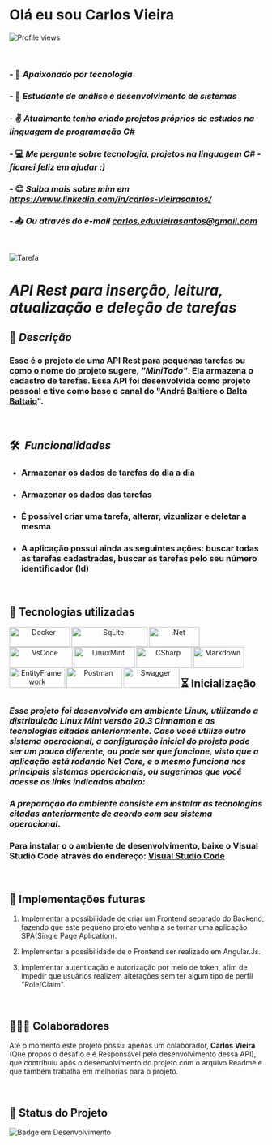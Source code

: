 # Olá eu sou Carlos Vieira
<p align="left"> <img src="https://komarev.com/ghpvc/?username=CVieiraSantos&color=yellow" alt="Profile views" /> </p> <br>

### - 👋 ***Apaixonado por tecnologia***
### - 👀 ***Estudante de análise e desenvolvimento de sistemas***
### - ✌  ***Atualmente tenho criado projetos próprios de estudos na linguagem de programação C#***
### - 💻 ***Me pergunte sobre tecnologia, projetos na linguagem C# - ficarei feliz em ajudar :)***
### - 😊 ***Saiba mais sobre mim em https://www.linkedin.com/in/carlos-vieirasantos/***
### - :outbox_tray: ***Ou através do e-mail carlos.eduvieirasantos@gmail.com***
<br>

![Tarefa](https://img.freepik.com/fotos-gratis/bloco-de-anotacoes-com-lista-de-tarefas-na-vista-superior-da-mesa_23-2148938741.jpg)

# ***API Rest para inserção, leitura, atualização e deleção de tarefas***

## 📖  ***Descrição***

### **Esse é o projeto de uma API Rest para pequenas tarefas ou como o nome do projeto sugere, *"MiniTodo"*. Ela armazena o cadastro de tarefas. Essa API foi desenvolvida como projeto pessoal e tive como base o canal do "André Baltiere o Balta [Baltaio](https://www.youtube.com/@baltaio)".**
<br>



## 🛠 &nbsp;***Funcionalidades***
- ### **Armazenar os dados de tarefas do dia a dia**
- ### **Armazenar os dados das tarefas**
- ### **É possível criar uma tarefa, alterar, vizualizar e deletar a mesma**
- ### **A aplicação possui ainda as seguintes ações: buscar todas as tarefas cadastradas, buscar as tarefas pelo seu número identificador (Id)**
<br>

## 📡 Tecnologias utilizadas
<div align="center"> 

<img align="left" alt="Docker" height="40" width="120" src="https://img.shields.io/badge/-docker-05122A?style=flat&logo=docker" title="Docker" />

<img align="left" alt="SqLite" height="40" width="150" src="https://img.shields.io/badge/sqlite-%2307405e.svg?style=for-the-badge&logo=sqlite&logoColor=white" title="SqLite"/>

<img align="left" alt=".Net" height="40" width="100" src="https://img.shields.io/badge/.NET-5C2D91?style=for-the-badge&logo=.net&logoColor=white" title=".Net">

<img align="left" alt="VsCode" height="40" width="125" src="https://img.shields.io/badge/Visual%20Studio%20Code-0078d7.svg?style=for-the-badge&logo=visual-studio-code&logoColor=white" title="vscode"/>

<img align="left" alt="LinuxMint" height="40" width="120" src="https://img.shields.io/badge/Linux%20Mint-87CF3E?style=for-the-badge&logo=Linux%20Mint&logoColor=white" title="linuxmint"/>

<img align="left" alt="CSharp" height="40" width="110" src="https://img.shields.io/badge/c%23-%23239120.svg?style=for-the-badge&logo=c-sharp&logoColor=white)" title="csharp">        

<img align="left" alt="Markdown" height="40" width="100" src="https://img.shields.io/badge/markdown-%23000000.svg?style=for-the-badge&logo=markdown&logoColor=white)" title="markdown"/>

<img align="left" alt="EntityFramework" height="40" width="110" src="https://img.shields.io/badge/EntityFramework-59666C?style=for-the-badge&logo=EntityFramework&logoColor=white" title="entityframework"/>

<img align="left" alt="Postman" height="40" width="110" src="https://img.shields.io/badge/Postman-FF6C37?style=for-the-badge&logo=postman&logoColor=white" title="postman"/>

<img align="left" alt="Swagger" height="40" width="110" src="https://img.shields.io/badge/-Swagger-%23Clojure?style=for-the-badge&logo=swagger&logoColor=white" title="swagger"/>

</div> 
<br><br><br><br>

## ⏳ Inicialização

### ***Esse projeto foi desenvolvido em ambiente Linux, utilizando a distribuição Linux Mint versão 20.3 Cinnamon e as tecnologias citadas anteriormente. Caso você utilize outro sistema operacional, a configuração inicial do projeto pode ser um pouco diferente, ou pode ser que funcione, visto que a aplicação está rodando Net Core, e o mesmo funciona nos principais sistemas operacionais, ou sugerimos que você acesse os links indicados abaixo:***

### ***A preparação do ambiente consiste em instalar as tecnologias citadas anteriormente de acordo com seu sistema operacional***.

### **Para instalar o o ambiente de desenvolvimento, baixe o Visual Studio Code através do endereço: [Visual Studio Code](https://code.visualstudio.com/Download)**

<br/>

## 🔮 Implementações futuras
1. Implementar a possibilidade de criar um Frontend separado do Backend, fazendo que este pequeno projeto venha a se tornar uma aplicação SPA(Single Page Aplication).

2. Implementar a possibilidade de o Frontend ser realizado em Angular.Js.

3. Implementar autenticação e autorização por meio de token, afim de impedir que usuários realizem alterações sem ter algum tipo de perfil "Role/Claim".

<br/>

## 🤵🤵‍♀️ Colaboradores

Até o momento este projeto possui apenas um colaborador, **Carlos Vieira** (Que propos o desafio e é Responsável pelo desenvolvimento dessa API), que contribuiu após o desenvolvimento do projeto com o arquivo Readme e que também trabalha em melhorias para o projeto.

<br/>

## 🔎 Status do Projeto

![Badge em Desenvolvimento](https://img.shields.io/badge/Status-Em%20Desenvolvimento-green)


